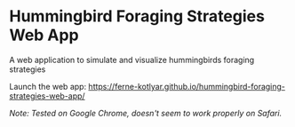 # Hummingbird Foraging Strategies Web App
A web application to simulate and visualize hummingbirds foraging strategies

Launch the web app: https://ferne-kotlyar.github.io/hummingbird-foraging-strategies-web-app/

_Note: Tested on Google Chrome, doesn't seem to work properly on Safari._
